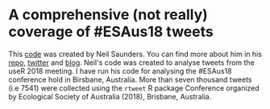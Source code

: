# A comprehensive (not really) coverage of #ESAus18 tweets

This [code](https://github.com/neilfws/Twitter/blob/master/user2018/code/R/user2018.Rmd) was created by Neil Saunders. You can find more about him in his [repo](https://github.com/neilfws), [twitter](https://twitter.com/neilfws) and [blog](https://nsaunders.wordpress.com). Neil's code was created to analyse tweets from the useR 2018 meeting. I have run his code for analysing the #ESAus18 conference hold in Birsbane, Australia. More than seven thousand tweets (i.e 7541) were collected using the `rtweet` R package
Conference organized by Ecological Society of Australia (2018), Brisbane, Australia.
